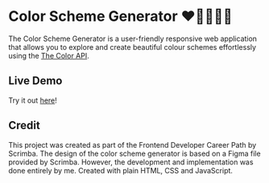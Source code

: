 # Color Scheme Generator ❤️💛💚💙💜

The Color Scheme Generator is a user-friendly responsive web application that allows you to explore and create beautiful colour schemes effortlessly using the [The Color API](https://www.thecolorapi.com/). 

## Live Demo

Try it out [here](https://glittering-brioche-3fad0b.netlify.app/)!

## Credit

This project was created as part of the Frontend Developer Career Path by Scrimba. The design of the color scheme generator is based on a Figma file provided by Scrimba. However, the development and implementation was done entirely by me. Created with plain HTML, CSS and JavaScript. 
